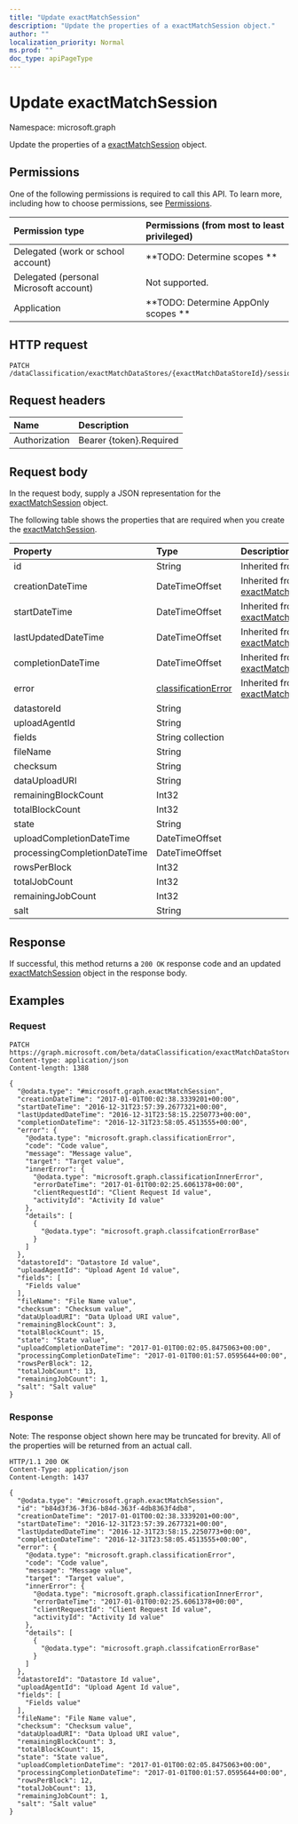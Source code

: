 ```yaml
---
title: "Update exactMatchSession"
description: "Update the properties of a exactMatchSession object."
author: ""
localization_priority: Normal
ms.prod: ""
doc_type: apiPageType
---
```


# Update exactMatchSession

Namespace: microsoft.graph

Update the properties of a [exactMatchSession](../resources/exactmatchsession.md) object.

## Permissions
One of the following permissions is required to call this API. To learn more, including how to choose permissions, see [Permissions](/concepts/permissions-reference.md).

|Permission type|Permissions (from most to least privileged)|
|:---|:---|
|Delegated (work or school account)|**TODO: Determine scopes **|
|Delegated (personal Microsoft account)|Not supported.|
|Application|**TODO: Determine AppOnly scopes **|

## HTTP request
<!-- {
  "blockType": "ignored"
}
-->
``` http
PATCH /dataClassification/exactMatchDataStores/{exactMatchDataStoreId}/sessions/{exactMatchSessionId}
```

## Request headers
|Name|Description|
|:---|:---|
|Authorization|Bearer {token}.Required|

## Request body
In the request body, supply a JSON representation for the [exactMatchSession](../resources/exactmatchsession.md) object.

The following table shows the properties that are required when you create the [exactMatchSession](../resources/exactmatchsession.md).

|Property|Type|Description|
|:---|:---|:---|
|id|String| Inherited from [entity](../resources/entity.md)|
|creationDateTime|DateTimeOffset| Inherited from [exactMatchJobBase](../resources/exactmatchjobbase.md)|
|startDateTime|DateTimeOffset| Inherited from [exactMatchJobBase](../resources/exactmatchjobbase.md)|
|lastUpdatedDateTime|DateTimeOffset| Inherited from [exactMatchJobBase](../resources/exactmatchjobbase.md)|
|completionDateTime|DateTimeOffset| Inherited from [exactMatchJobBase](../resources/exactmatchjobbase.md)|
|error|[classificationError](../resources/classificationerror.md)| Inherited from [exactMatchJobBase](../resources/exactmatchjobbase.md)|
|datastoreId|String||
|uploadAgentId|String||
|fields|String collection||
|fileName|String||
|checksum|String||
|dataUploadURI|String||
|remainingBlockCount|Int32||
|totalBlockCount|Int32||
|state|String||
|uploadCompletionDateTime|DateTimeOffset||
|processingCompletionDateTime|DateTimeOffset||
|rowsPerBlock|Int32||
|totalJobCount|Int32||
|remainingJobCount|Int32||
|salt|String||



## Response
If successful, this method returns a `200 OK` response code and an updated [exactMatchSession](../resources/exactmatchsession.md) object in the response body.

## Examples

### Request
<!-- {
  "blockType": "request",
  "name": "update_exactmatchsession"
}
-->
``` http
PATCH https://graph.microsoft.com/beta/dataClassification/exactMatchDataStores/{exactMatchDataStoreId}/sessions/{exactMatchSessionId}
Content-type: application/json
Content-length: 1388

{
  "@odata.type": "#microsoft.graph.exactMatchSession",
  "creationDateTime": "2017-01-01T00:02:38.3339201+00:00",
  "startDateTime": "2016-12-31T23:57:39.2677321+00:00",
  "lastUpdatedDateTime": "2016-12-31T23:58:15.2250773+00:00",
  "completionDateTime": "2016-12-31T23:58:05.4513555+00:00",
  "error": {
    "@odata.type": "microsoft.graph.classificationError",
    "code": "Code value",
    "message": "Message value",
    "target": "Target value",
    "innerError": {
      "@odata.type": "microsoft.graph.classificationInnerError",
      "errorDateTime": "2017-01-01T00:02:25.6061378+00:00",
      "clientRequestId": "Client Request Id value",
      "activityId": "Activity Id value"
    },
    "details": [
      {
        "@odata.type": "microsoft.graph.classifcationErrorBase"
      }
    ]
  },
  "datastoreId": "Datastore Id value",
  "uploadAgentId": "Upload Agent Id value",
  "fields": [
    "Fields value"
  ],
  "fileName": "File Name value",
  "checksum": "Checksum value",
  "dataUploadURI": "Data Upload URI value",
  "remainingBlockCount": 3,
  "totalBlockCount": 15,
  "state": "State value",
  "uploadCompletionDateTime": "2017-01-01T00:02:05.8475063+00:00",
  "processingCompletionDateTime": "2017-01-01T00:01:57.0595644+00:00",
  "rowsPerBlock": 12,
  "totalJobCount": 13,
  "remainingJobCount": 1,
  "salt": "Salt value"
}
```

### Response
Note: The response object shown here may be truncated for brevity. All of the properties will be returned from an actual call.
<!-- {
  "blockType": "response",
  "truncated": true
}
-->
``` http
HTTP/1.1 200 OK
Content-Type: application/json
Content-Length: 1437

{
  "@odata.type": "#microsoft.graph.exactMatchSession",
  "id": "b84d3f36-3f36-b84d-363f-4db8363f4db8",
  "creationDateTime": "2017-01-01T00:02:38.3339201+00:00",
  "startDateTime": "2016-12-31T23:57:39.2677321+00:00",
  "lastUpdatedDateTime": "2016-12-31T23:58:15.2250773+00:00",
  "completionDateTime": "2016-12-31T23:58:05.4513555+00:00",
  "error": {
    "@odata.type": "microsoft.graph.classificationError",
    "code": "Code value",
    "message": "Message value",
    "target": "Target value",
    "innerError": {
      "@odata.type": "microsoft.graph.classificationInnerError",
      "errorDateTime": "2017-01-01T00:02:25.6061378+00:00",
      "clientRequestId": "Client Request Id value",
      "activityId": "Activity Id value"
    },
    "details": [
      {
        "@odata.type": "microsoft.graph.classifcationErrorBase"
      }
    ]
  },
  "datastoreId": "Datastore Id value",
  "uploadAgentId": "Upload Agent Id value",
  "fields": [
    "Fields value"
  ],
  "fileName": "File Name value",
  "checksum": "Checksum value",
  "dataUploadURI": "Data Upload URI value",
  "remainingBlockCount": 3,
  "totalBlockCount": 15,
  "state": "State value",
  "uploadCompletionDateTime": "2017-01-01T00:02:05.8475063+00:00",
  "processingCompletionDateTime": "2017-01-01T00:01:57.0595644+00:00",
  "rowsPerBlock": 12,
  "totalJobCount": 13,
  "remainingJobCount": 1,
  "salt": "Salt value"
}
```

